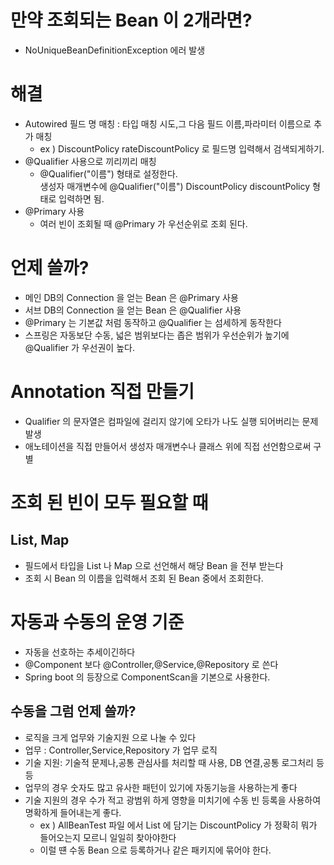 # 만약 조회되는 Bean 이 2개라면?
- NoUniqueBeanDefinitionException 에러 발생

# 해결
- Autowired 필드 명 매칭 : 타입 매칭 시도,그 다음 필드 이름,파라미터 이름으로 추가 매칭
  - ex ) DiscountPolicy rateDiscountPolicy 로 필드명 입력해서 검색되게하기.
- @Qualifier 사용으로 끼리끼리 매칭
  - @Qualifier("이름") 형태로 설정한다. <br> 생성자 매개변수에 @Qualifier("이름") DiscountPolicy discountPolicy 형태로 입력하면 됨.
- @Primary 사용
  - 여러 빈이 조회될 때 @Primary 가 우선순위로 조회 된다.

# 언제 쓸까?
- 메인 DB의 Connection 을 얻는 Bean 은 @Primary 사용
- 서브 DB의 Connection 을 얻는 Bean 은 @Qualifier 사용
- @Primary 는 기본값 처럼 동작하고 @Qualifier 는 섬세하게 동작한다
- 스프링은 자동보단 수동, 넓은 범위보다는 좁은 범위가 우선순위가 높기에 @Qualifier 가 우선권이 높다. 

# Annotation 직접 만들기
- Qualifier 의 문자열은 컴파일에 걸리지 않기에 오타가 나도 실행 되어버리는 문제 발생
- 애노테이션을 직접 만들어서 생성자 매개변수나 클래스 위에 직접 선언함으로써 구별

# 조회 된 빈이 모두 필요할 때 
## List, Map
- 필드에서 타입을 List 나 Map 으로 선언해서 해당 Bean 을 전부 받는다
- 조회 시 Bean 의 이름을 입력해서 조회 된 Bean 중에서 조회한다.

# 자동과 수동의 운영 기준
- 자동을 선호하는 추세이긴하다
- @Component 보다 @Controller,@Service,@Repository 로 쓴다
- Spring boot 의 등장으로 ComponentScan을 기본으로 사용한다.

## 수동을 그럼 언제 쓸까?
- 로직을 크게 업무와 기술지원 으로 나눌 수 있다
- 업무 : Controller,Service,Repository 가 업무 로직
- 기술 지원: 기술적 문제나,공통 관심사를 처리할 때 사용, DB 연결,공통 로그처리 등등
- 업무의 경우 숫자도 많고 유사한 패턴이 있기에 자동기능을 사용하는게 좋다
- 기술 지원의 경우 수가 적고 광범위 하게 영향을 미치기에 수동 빈 등록을 사용하여 명확하게 들어내는게 좋다.
  - ex ) AllBeanTest 파일 에서 List 에 담기는 DiscountPolicy 가 정확히 뭐가 들어오는지 모르니 일일히 찾아야한다
  - 이럴 떈 수동 Bean 으로 등록하거나 같은 패키지에 묶어야 한다.
